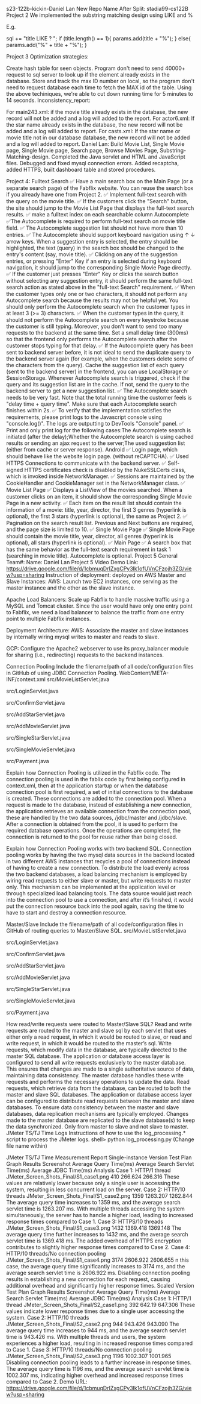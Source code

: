 s23-122b-kickin-Daniel Lan
New Repo Name After Split: stadia99-cs122B
Project 2
We implemented the substring matching design using LIKE and %

E.g.

sql += "title LIKE ? "; if (title.length() == 1){ params.add(title + "%"); } else{ params.add("%" + title + "%"); }

Project 3
Optimization strategies:

Create hash table for seen objects. Program don't need to send 40000+ request to sql server to look up if the element already exists in the database.
Store and track the max ID number on local, so the program don't need to request database each time to fetch the MAX id of the table. Using the above techiniques, we're able to cut down running time for 5 minutes to 14 seconds.
Inconsistency_report:

For main243.xml: if the movie title already exists in the database, the new record will not be added and a log will added to the report.
For actor6.xml: If the star name already exists in the database, the new record will not be added and a log will added to report.
For casts.xml: If the star name or movie title not in our database database, the new record will not be added and a log will added to report.
Daniel Lan: Build Movie List, Single Movie page, Single Movie page, Search page, Browse Movies Page, Substring-Matching-design. Completed the Java servlet and HTML and JavaScript files. Debugged and fixed mysql connection errors. Added recaptcha, added HTTPS, built dashboard table and stored procedures.

Project 4:
Fulltext Search
✅ Have a main search box on the Main Page (or a separate search page) of the Fabflix website. You can reuse the search box if you already have one from Project 2.
✅ Implement full-text search with the query on the movie title.
✅ If the customers click the "Search" button, the site should jump to the Movie List Page that displays the full-text search results.
✅ make a fulltext index on each searchable column
Autocomplete
✅The Autocomplete is required to perform full-text search on movie title field.
✅ The Autocomplete suggestion list should not have more than 10 entries.
✅ The Autocomplete should support keyboard navigation using ↑ ↓ arrow keys. When a suggestion entry is selected, the entry should be highlighted, the text (query) in the search box should be changed to the entry's content (say, movie title).
✅ Clicking on any of the suggestion entries, or pressing "Enter" Key if an entry is selected during keyboard navigation, it should jump to the corresponding Single Movie Page directly.
✅ If the customer just presses "Enter" Key or clicks the search button without selecting any suggestion entry, it should perform the same full-text search action as stated above in the "full-text Search" requirement.
✅ When the customer types only one or two characters, it should not perform any Autocomplete search because the results may not be helpful yet. You should only perform the Autocomplete search when the customer types in at least 3 (>= 3) characters.
✅ When the customer types in the query, it should not perform the Autocomplete search on every keystroke because the customer is still typing. Moreover, you don't want to send too many requests to the backend at the same time. Set a small delay time (300ms) so that the frontend only performs the Autocomplete search after the customer stops typing for that delay.
✅ If the Autocomplete query has been sent to backend server before, it is not ideal to send the duplicate query to the backend server again (for example, when the customers delete some of the characters from the query).
Cache the suggestion list of each query (sent to the backend server) in the frontend, you can use LocalStorage or SessionStorage.
Whenever Autocomplete search is triggered, check if the query and its suggestion list are in the cache. If not, send the query to the backend server to get a new suggestion list.
✅ The Autocomplete search needs to be very fast. Note that the total running time the customer feels is "delay time + query time". Make sure that each Autocomplete search finishes within 2s.
✅ To verify that the implementation satisfies the requirements, please print logs to the Javascript console using "console.log()".
The logs are outputting to DevTools "Console" panel.
✅ Print and only print log for the following cases:The Autocomplete search is initiated (after the delay);Whether the Autocomplete search is using cached results or sending an ajax request to the server;The used suggestion list (either from cache or server response).
Android
✅ Login page, which should behave like the website login page. (without reCAPTCHA).
✅ Used HTTPS Connections to communicate with the backend server.
✅ Self-signed HTTPS certificates check is disabled by the NukeSSLCerts class, which is invoked inside NetworkManager.
✅ Sessions are maintained by the CookieHandler and CookieManager set in the NetworkManager class.
✅ Movie List Page
✅ Displays a ListView of the movies searched. When a customer clicks on an item, it should show the corresponding Single Movie Page in a new activity.
✅ Each item on the result list should contain the information of a movie: title, year, director, the first 3 genres (hyperlink is optional), the first 3 stars (hyperlink is optional), the same as Project 2.
✅ Pagination on the search result list. Previous and Next buttons are required, and the page size is limited to 10.
✅ Single Movie Page
✅ Single Movie Page should contain the movie title, year, director, all genres (hyperlink is optional), all stars (hyperlink is optional).
✅ Main Page
✅ A search box that has the same behavior as the full-text search requirement in task 1 (searching in movie title). Autocomplete is optional.
Project 5
General
Team#:
Name: Daniel Lan
Project 5 Video Demo Link: https://drive.google.com/file/d/1cbmuqDrIZxgCPy3lk1ofUVnCFzojh3ZG/view?usp=sharing
Instruction of deployment: deployed on AWS
Master and Slave Instances:
AWS: Launch two EC2 instances, one serving as the master instance and the other as the slave instance.

Apache Load Balancers:
Scale up Fabflix to handle massive traffic using a MySQL and Tomcat cluster. Since the user would have only one entry point to Fabflix, we need a load balancer to balance the traffic from one entry point to multiple Fabflix instances.

Deployment Architecture:
AWS: Associate the master and slave instances by internally wiring mysql writes to master and reads to slave.

GCP: Configure the Apache2 webserver to use its proxy_balancer module for sharing (i.e., redirecting) requests to the backend instances.

Connection Pooling
Include the filename/path of all code/configuration files in GitHub of using JDBC Connection Pooling.
WebContent/META-INF/context.xml
src/MovieListServlet.java

src/LoginServlet.java

src/ConfirmServlet.java

src/AddStarServlet.java

src/AddMovieServlet.java

src/SingleStarServlet.java

src/SingleMovieServlet.java

src/Payment.java

Explain how Connection Pooling is utilized in the Fabflix code.
The connection pooling is used in the fablix code by first being configured in context.xml, then at the application startup or when the database connection pool is first required, a set of initial connections to the database is created. These connections are added to the connection pool. When a request is made to the database, instead of establishing a new connection, the application retrieves an available connection from the connection pool, these are handled by the two data sources, /jdbc/master and /jdbc/slave. After a connection is obtained from the pool, it is used to perform the required database operations. Once the operations are completed, the connection is returned to the pool for reuse rather than being closed.

Explain how Connection Pooling works with two backend SQL.
Connection pooling works by having the two mysql data sources in the backend located in two different AWS instances that recycles a pool of connections instead of having to create a new connection. To distribute the load evenly across the two backend databases, a load balancing mechanism is employed by wiring read requests to either slave or master, but write requests to master only. This mechanism can be implemented at the application level or through specialized load balancing tools. The data source would just reach into the connection pool to use a connection, and after it’s finished, it would put the connection resource back into the pool again, saving the time to have to start and destroy a connection resource.

Master/Slave
Include the filename/path of all code/configuration files in GitHub of routing queries to Master/Slave SQL.
src/MovieListServlet.java

src/LoginServlet.java

src/ConfirmServlet.java

src/AddStarServlet.java

src/AddMovieServlet.java

src/SingleStarServlet.java

src/SingleMovieServlet.java

src/Payment.java

How read/write requests were routed to Master/Slave SQL?
Read and write requests are routed to the master and slave sql by each servlet that uses either only a read request, in which it would be routed to slave, or read and write request, in which it would be routed to the master’s sql. Write requests, which modify data in the database, are typically directed to the master SQL database. The application or database access layer is configured to send all write requests exclusively to the master database. This ensures that changes are made to a single authoritative source of data, maintaining data consistency. The master database handles these write requests and performs the necessary operations to update the data.
Read requests, which retrieve data from the database, can be routed to both the master and slave SQL databases. The application or database access layer can be configured to distribute read requests between the master and slave databases. To ensure data consistency between the master and slave databases, data replication mechanisms are typically employed. Changes made to the master database are replicated to the slave database(s) to keep the data synchronized. Only from master to slave and not slave to master.
JMeter TS/TJ Time Logs
Instructions of how to use the log_processing.* script to process the JMeter logs.
shell> python log_processing.py (Change file name within)

JMeter TS/TJ Time Measurement Report
Single-instance Version Test Plan	Graph Results Screenshot	Average Query Time(ms)	Average Search Servlet Time(ms)	Average JDBC Time(ms)	Analysis
Case 1: HTTP/1 thread	JMeter_Screen_Shots_Final/S1_case1.png	410	266.624	266.316	These values are relatively lower because only a single user is accessing the system, resulting in less concurrent load on the server.
Case 2: HTTP/10 threads	JMeter_Screen_Shots_Final/S1_case2.png	1359	1263.207	1262.844	The average query time increases to 1359 ms, and the average search servlet time is 1263.207 ms. With multiple threads accessing the system simultaneously, the server has to handle a higher load, leading to increased response times compared to Case 1.
Case 3: HTTPS/10 threads	JMeter_Screen_Shots_Final/S1_case3.png	1432	1369.418	1369.148	The average query time further increases to 1432 ms, and the average search servlet time is 1369.418 ms. The added overhead of HTTPS encryption contributes to slightly higher response times compared to Case 2.
Case 4: HTTP/10 threads/No connection pooling	JMeter_Screen_Shots_Final/S1_case4.png	3174	2606.922	2606.655	n this case, the average query time significantly increases to 3174 ms, and the average search servlet time is 2606.922 ms. Disabling connection pooling results in establishing a new connection for each request, causing additional overhead and significantly higher response times.
Scaled Version Test Plan	Graph Results Screenshot	Average Query Time(ms)	Average Search Servlet Time(ms)	Average JDBC Time(ms)	Analysis
Case 1: HTTP/1 thread	JMeter_Screen_Shots_Final/S2_case1.png	392	642.19	647.306	These values indicate lower response times due to a single user accessing the system.
Case 2: HTTP/10 threads	JMeter_Screen_Shots_Final/S2_case2.png	944	943.426	943.090	The average query time increases to 944 ms, and the average search servlet time is 943.426 ms. With multiple threads and users, the system experiences a higher load, resulting in increased response times compared to Case 1.
Case 3: HTTP/10 threads/No connection pooling	JMeter_Screen_Shots_Final/S2_case3.png	1196	1002.307	1001.965	Disabling connection pooling leads to a further increase in response times. The average query time is 1196 ms, and the average search servlet time is 1002.307 ms, indicating higher overhead and increased response times compared to Case 2.
Demo URL: https://drive.google.com/file/d/1cbmuqDrIZxgCPy3lk1ofUVnCFzojh3ZG/view?usp=sharing
